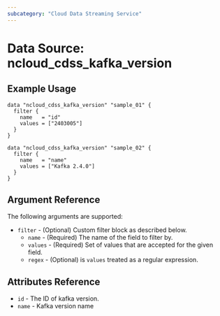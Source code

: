 ```yaml
---
subcategory: "Cloud Data Streaming Service"
---
```



# Data Source: ncloud_cdss_kafka_version

## Example Usage

```hcl
data "ncloud_cdss_kafka_version" "sample_01" {
  filter {
    name   = "id"
    values = ["2403005"]
  }
}

data "ncloud_cdss_kafka_version" "sample_02" {
  filter {
    name   = "name"
    values = ["Kafka 2.4.0"]
  }
}
```

## Argument Reference

The following arguments are supported:

* `filter` - (Optional) Custom filter block as described below.
    * `name` - (Required) The name of the field to filter by.
    * `values` - (Required) Set of values that are accepted for the given field.
    * `regex` - (Optional) is `values` treated as a regular expression.

## Attributes Reference

* `id` - The ID of kafka version.
* `name` - Kafka version name